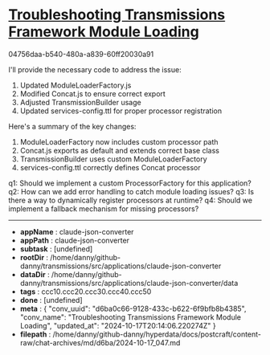 # [Troubleshooting Transmissions Framework Module Loading](https://claude.ai/chat/d6ba0c66-9128-433c-b622-6f9bfb8b4385)

04756daa-b540-480a-a839-60ff20030a91

 I'll provide the necessary code to address the issue:

1. Updated ModuleLoaderFactory.js
2. Modified Concat.js to ensure correct export
3. Adjusted TransmissionBuilder usage
4. Updated services-config.ttl for proper processor registration

Here's a summary of the key changes:

1. ModuleLoaderFactory now includes custom processor path
2. Concat.js exports as default and extends correct base class
3. TransmissionBuilder uses custom ModuleLoaderFactory
4. services-config.ttl correctly defines Concat processor

q1: Should we implement a custom ProcessorFactory for this application?
q2: How can we add error handling to catch module loading issues?
q3: Is there a way to dynamically register processors at runtime?
q4: Should we implement a fallback mechanism for missing processors?

---

* **appName** : claude-json-converter
* **appPath** : claude-json-converter
* **subtask** : [undefined]
* **rootDir** : /home/danny/github-danny/transmissions/src/applications/claude-json-converter
* **dataDir** : /home/danny/github-danny/transmissions/src/applications/claude-json-converter/data
* **tags** : ccc10.ccc20.ccc30.ccc40.ccc50
* **done** : [undefined]
* **meta** : {
  "conv_uuid": "d6ba0c66-9128-433c-b622-6f9bfb8b4385",
  "conv_name": "Troubleshooting Transmissions Framework Module Loading",
  "updated_at": "2024-10-17T20:14:06.220274Z"
}
* **filepath** : /home/danny/github-danny/hyperdata/docs/postcraft/content-raw/chat-archives/md/d6ba/2024-10-17_047.md